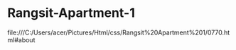 # Rangsit-Apartment-1
file:///C:/Users/acer/Pictures/Html/css/Rangsit%20Apartment%201/0770.html#about
